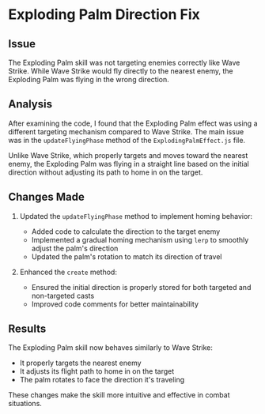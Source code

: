# Exploding Palm Direction Fix

## Issue
The Exploding Palm skill was not targeting enemies correctly like Wave Strike. While Wave Strike would fly directly to the nearest enemy, the Exploding Palm was flying in the wrong direction.

## Analysis
After examining the code, I found that the Exploding Palm effect was using a different targeting mechanism compared to Wave Strike. The main issue was in the `updateFlyingPhase` method of the `ExplodingPalmEffect.js` file.

Unlike Wave Strike, which properly targets and moves toward the nearest enemy, the Exploding Palm was flying in a straight line based on the initial direction without adjusting its path to home in on the target.

## Changes Made

1. Updated the `updateFlyingPhase` method to implement homing behavior:
   - Added code to calculate the direction to the target enemy
   - Implemented a gradual homing mechanism using `lerp` to smoothly adjust the palm's direction
   - Updated the palm's rotation to match its direction of travel

2. Enhanced the `create` method:
   - Ensured the initial direction is properly stored for both targeted and non-targeted casts
   - Improved code comments for better maintainability

## Results
The Exploding Palm skill now behaves similarly to Wave Strike:
- It properly targets the nearest enemy
- It adjusts its flight path to home in on the target
- The palm rotates to face the direction it's traveling

These changes make the skill more intuitive and effective in combat situations.